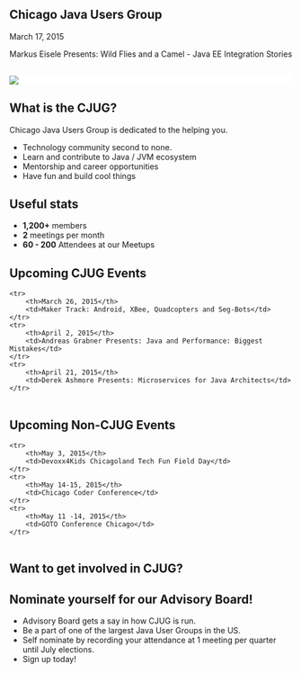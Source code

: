 ## Chicago Java Users Group

March 17, 2015

Markus Eisele Presents: Wild Flies and a Camel - Java EE Integration Stories

<div style="background-color: white; margin-top: 30px;">
	<img src="images/cjug.gif" style="border: none; box-shadow: none;"/>
</div>


## What is the CJUG?

Chicago Java Users Group is dedicated to the helping you.

* Technology community second to none.
* Learn and contribute to Java / JVM ecosystem
* Mentorship and career opportunities
* Have fun and build cool things


## Useful stats

* **1,200+** members
* **2** meetings per month
* **60 - 200** Attendees at our Meetups


## Upcoming CJUG Events

<table class="upcoming-events">
	
	<tr>
		<th>March 26, 2015</th>
		<td>Maker Track: Android, XBee, Quadcopters and Seg-Bots</td>
	</tr>
	<tr>
		<th>April 2, 2015</th>
		<td>Andreas Grabner Presents: Java and Performance: Biggest Mistakes</td>
	</tr>
	<tr>
		<th>April 21, 2015</th>
		<td>Derek Ashmore Presents: Microservices for Java Architects</td>
	</tr>
	
</table>


## Upcoming Non-CJUG Events
<table class="upcoming-events">
	
	<tr>
		<th>May 3, 2015</th>
		<td>Devoxx4Kids Chicagoland Tech Fun Field Day</td>
	</tr>
	<tr>
		<th>May 14-15, 2015</th>
		<td>Chicago Coder Conference</td>
	</tr>
	<tr>
		<th>May 11 -14, 2015</th>
		<td>GOTO Conference Chicago</td>
	</tr>
	
	
</table>

## Want to get involved in CJUG?


## Nominate yourself for our Advisory Board!
* Advisory Board gets a say in how CJUG is run.
* Be a part of one of the largest Java User Groups in the US.
* Self nominate by recording your attendance at 1 meeting per quarter until July elections.
* Sign up today!
